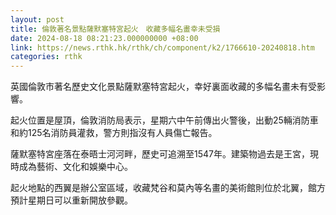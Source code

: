 ```yaml
---
layout: post
title: 倫敦著名景點薩默塞特宮起火　收藏多幅名畫幸未受損
date: 2024-08-18 08:21:23.000000000 +08:00
link: https://news.rthk.hk/rthk/ch/component/k2/1766610-20240818.htm
categories: rthk
---
```


英國倫敦市著名歷史文化景點薩默塞特宮起火，幸好裏面收藏的多幅名畫未有受影響。

起火位置是屋頂，倫敦消防局表示，星期六中午前傳出火警後，出動25輛消防車和約125名消防員灌救，警方則指沒有人員傷亡報告。

薩默塞特宮座落在泰晤士河河畔，歷史可追溯至1547年。建築物過去是王宮，現時成為藝術、文化和娛樂中心。

起火地點的西翼是辦公室區域，收藏梵谷和莫內等名畫的美術館則位於北翼，館方預計星期日可以重新開放參觀。
